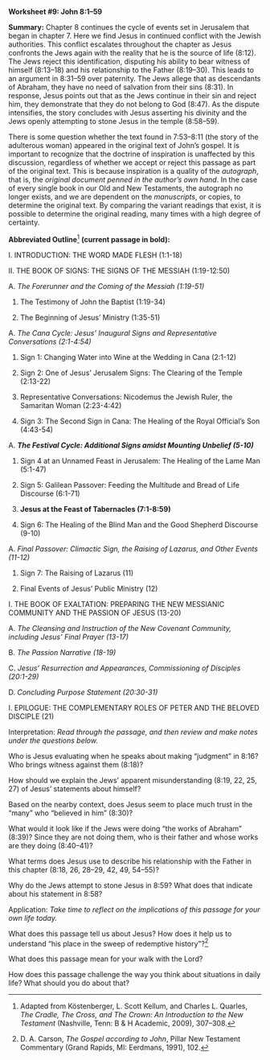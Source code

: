 **Worksheet \#9: John 8:1–59**

**Summary:** Chapter 8 continues the cycle of events set in Jerusalem that began in chapter 7. Here we find Jesus in continued conflict with the Jewish authorities. This conflict escalates throughout the chapter as Jesus confronts the Jews again with the reality that he is the source of life (8:12). The Jews reject this identification, disputing his ability to bear witness of himself (8:13–18) and his relationship to the Father (8:19–30). This leads to an argument in 8:31–59 over paternity. The Jews allege that as descendants of Abraham, they have no need of salvation from their sins (8:31). In response, Jesus points out that as the Jews continue in their sin and reject him, they demonstrate that they do not belong to God (8:47). As the dispute intensifies, the story concludes with Jesus asserting his divinity and the Jews openly attempting to stone Jesus in the temple (8:58–59).

There is some question whether the text found in 7:53–8:11 (the story of the adulterous woman) appeared in the original text of John’s gospel. It is important to recognize that the doctrine of inspiration is unaffected by this discussion, regardless of whether we accept or reject this passage as part of the original text. This is because inspiration is a quality of the *autograph*, that is, the *original document penned in the author’s own hand*. In the case of every single book in our Old and New Testaments, the autograph no longer exists, and we are dependent on the *manuscripts*, or copies, to determine the original text. By comparing the variant readings that exist, it is possible to determine the original reading, many times with a high degree of certainty.

**Abbreviated Outline**[^1] **(current passage in bold):**

I.  INTRODUCTION: THE WORD MADE FLESH (1:1-18)

II. THE BOOK OF SIGNS: THE SIGNS OF THE MESSIAH (1:19-12:50)

<!-- -->

A.  *The Forerunner and the Coming of the Messiah (1:19-51)*

<!-- -->

1.  The Testimony of John the Baptist (1:19-34)

2.  The Beginning of Jesus’ Ministry (1:35-51)

<!-- -->

A.  *The Cana Cycle: Jesus’ Inaugural Signs and Representative Conversations (2:1-4:54)*

<!-- -->

1.  Sign 1: Changing Water into Wine at the Wedding in Cana (2:1-12)

2.  Sign 2: One of Jesus’ Jerusalem Signs: The Clearing of the Temple (2:13-22)

3.  Representative Conversations: Nicodemus the Jewish Ruler, the Samaritan Woman (2:23-4:42)

4.  Sign 3: The Second Sign in Cana: The Healing of the Royal Official’s Son (4:43-54)

<!-- -->

A.  ***The Festival Cycle: Additional Signs amidst Mounting Unbelief (5-10)***

<!-- -->

1.  Sign 4 at an Unnamed Feast in Jerusalem: The Healing of the Lame Man (5:1-47)

2.  Sign 5: Galilean Passover: Feeding the Multitude and Bread of Life Discourse (6:1-71)

3.  **Jesus at the Feast of Tabernacles (7:1-8:59)**

4.  Sign 6: The Healing of the Blind Man and the Good Shepherd Discourse (9-10)

<!-- -->

A.  *Final Passover: Climactic Sign, the Raising of Lazarus, and Other Events (11-12)*

<!-- -->

1.  Sign 7: The Raising of Lazarus (11)

2.  Final Events of Jesus’ Public Ministry (12)

<!-- -->

I.  THE BOOK OF EXALTATION: PREPARING THE NEW MESSIANIC COMMUNITY AND THE PASSION OF JESUS (13-20)

<!-- -->

A.  *The Cleansing and Instruction of the New Covenant Community, including Jesus’ Final Prayer (13-17)*

B.  *The Passion Narrative (18-19)*

C.  *Jesus’ Resurrection and Appearances, Commissioning of Disciples (20:1-29)*

D.  *Concluding Purpose Statement (20:30-31)*

<!-- -->

I.  EPILOGUE: THE COMPLEMENTARY ROLES OF PETER AND THE BELOVED DISCIPLE (21)

Interpretation: *Read through the passage, and then review and make notes under the questions below.*

Who is Jesus evaluating when he speaks about making “judgment” in 8:16? Who brings witness against them (8:18)?

How should we explain the Jews’ apparent misunderstanding (8:19, 22, 25, 27) of Jesus’ statements about himself?

Based on the nearby context, does Jesus seem to place much trust in the “many” who “believed in him” (8:30)?

What would it look like if the Jews were doing “the works of Abraham” (8:39)? Since they are not doing them, who is their father and whose works are they doing (8:40–41)?

What terms does Jesus use to describe his relationship with the Father in this chapter (8:18, 26, 28–29, 42, 49, 54–55)?

Why do the Jews attempt to stone Jesus in 8:59? What does that indicate about his statement in 8:58?

Application: *Take time to reflect on the implications of this passage for your own life today.*

What does this passage tell us about Jesus? How does it help us to understand “his place in the sweep of redemptive history”?[^2]

What does this passage mean for your walk with the Lord?

How does this passage challenge the way you think about situations in daily life? What should you do about that?

[^1]: Adapted from Köstenberger, L. Scott Kellum, and Charles L. Quarles, *The Cradle, The Cross, and The Crown: An Introduction to the New Testament* (Nashville, Tenn: B & H Academic, 2009), 307–308.

[^2]: D. A. Carson, *The Gospel according to John*, Pillar New Testament Commentary (Grand Rapids, MI: Eerdmans, 1991), 102.

